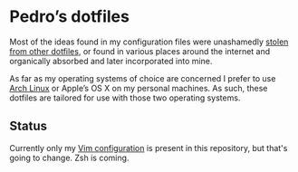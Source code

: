 Pedro’s dotfiles
================
Most of the ideas found in my configuration files were unashamedly [stolen from
other dotfiles][fork dotfiles], or found in various places around the internet
and organically absorbed and later incorporated into mine.

As far as my operating systems of choice are concerned I prefer to use [Arch
Linux] or Apple’s OS X on my personal machines. As such, these dotfiles are
tailored for use with those two operating systems.


Status
------
Currently only my [Vim configuration] is present in this repository, but that's
going to change. Zsh is coming.



[fork dotfiles]: http://zachholman.com/2010/08/dotfiles-are-meant-to-be-forked/
  "Dotfiles Are Meant to Be Forked"
[Arch Linux]: https://www.archlinux.org/ "Arch Linux"

[Vim configuration]: config.d/vim/ "Vim configuration"

